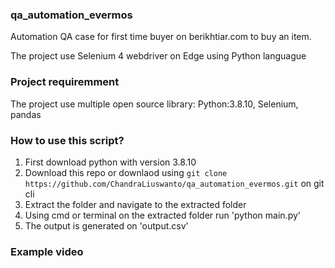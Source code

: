 ### qa_automation_evermos
Automation QA case for first time buyer on berikhtiar.com to buy an item. 

The project use Selenium 4 webdriver on Edge using Python languague 

### Project requiremment
The project use multiple open source library: Python:3.8.10, Selenium, pandas

### How to use this script?
1. First download python with version 3.8.10
2. Download this repo or downlaod using `git clone https://github.com/ChandraLiuswanto/qa_automation_evermos.git` on git cli
3. Extract the folder and navigate to the extracted folder
4. Using cmd or terminal on the extracted folder run 'python main.py'
5. The output is generated on 'output.csv'

### Example video
